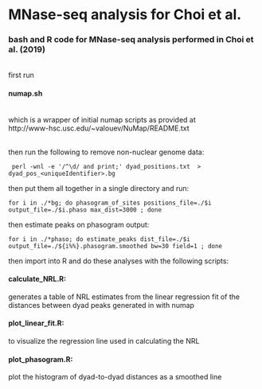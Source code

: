 # MNase-seq analysis for Choi et al.
<h3>bash and R code for MNase-seq analysis performed in Choi et al. (2019)  </h3>

<br/>
first run  <h4>numap.sh</h4> <br/>which is a wrapper of initial numap scripts as provided at <br/> http://www-hsc.usc.edu/~valouev/NuMap/README.txt<br/>
<br/>

then run the following to remove non-nuclear genome data:<br/>

	
	 perl -wnl -e '/^\d/ and print;' dyad_positions.txt  >  dyad_pos_<uniqueIdentifier>.bg
	
then put them all together in a single directory and run:

	for i in ./*bg; do phasogram_of_sites positions_file=./$i output_file=./$i.phaso max_dist=3000 ; done
	
then estimate peaks on phasogram output:

	for i in ./*phaso; do estimate_peaks dist_file=./$i output_file=./${i%%}.phasogram.smoothed bw=30 field=1 ; done

then import into R and do these analyses with the following scripts:
<br/>

<h4>calculate_NRL.R:</h4>  generates a table of NRL estimates from the linear regression fit of the distances between dyad peaks generated in with numap

<h4>plot_linear_fit.R:</h4>  to visualize the regression line used in calculating the NRL

<h4>plot_phasogram.R:</h4>  plot the histogram of dyad-to-dyad distances as a smoothed line
